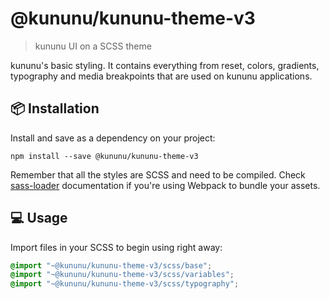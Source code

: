 # @kununu/kununu-theme-v3

> kununu UI on a SCSS theme

kununu's basic styling. It contains everything from reset, colors, gradients, typography and media breakpoints that are used on kununu applications.

## 📦 Installation

Install and save as a dependency on your project:
```console
npm install --save @kununu/kununu-theme-v3
```

Remember that all the styles are SCSS and need to be compiled. Check [sass-loader](https://github.com/webpack-contrib/sass-loader) documentation if you're using Webpack to bundle your assets.

## 💻 Usage

Import files in your SCSS to begin using right away:

```scss
@import "~@kununu/kununu-theme-v3/scss/base";
@import "~@kununu/kununu-theme-v3/scss/variables";
@import "~@kununu/kununu-theme-v3/scss/typography";
```
